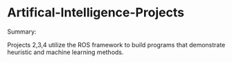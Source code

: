 # Artifical-Intelligence-Projects
Summary: 

Projects 2,3,4 utilize the ROS framework to build programs that demonstrate heuristic and machine learning methods.
